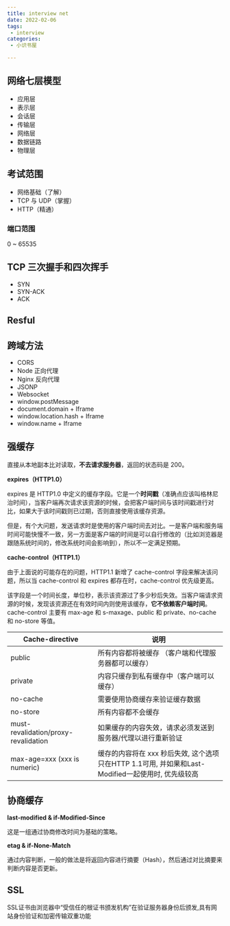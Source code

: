 ```yaml
---
title: interview net
date: 2022-02-06
tags:
 - interview
categories:
 - 小识书屋

---
```


## 网络七层模型

- 应用层
- 表示层
- 会话层
- 传输层
- 网络层
- 数据链路
- 物理层


## 考试范围

- 网络基础（了解）
- TCP 与 UDP（掌握）
- HTTP（精通）


### 端口范围

0 ~ 65535


## TCP 三次握手和四次挥手

- SYN
- SYN-ACK
- ACK



## Resful


## 跨域方法

- CORS
- Node 正向代理
- Nginx 反向代理
- JSONP
- Websocket
- window.postMessage
- document.domain + Iframe
- window.location.hash + Iframe
- window.name + Iframe


## 强缓存

直接从本地副本比对读取，**不去请求服务器**，返回的状态码是 200。

**expires（HTTP1.0）**


expires 是 HTTP1.0 中定义的缓存字段。它是一个**时间戳**（准确点应该叫格林尼治时间），当客户端再次请求该资源的时候，会把客户端时间与该时间戳进行对比，如果大于该时间戳则已过期，否则直接使用该缓存资源。

但是，有个大问题，发送请求时是使用的客户端时间去对比。一是客户端和服务端时间可能快慢不一致，另一方面是客户端的时间是可以自行修改的（比如浏览器是跟随系统时间的，修改系统时间会影响到），所以不一定满足预期。


**cache-control（HTTP1.1）**

由于上面说的可能存在的问题，HTTP1.1 新增了 cache-control 字段来解决该问题，所以当 cache-control 和 expires 都存在时，cache-control 优先级更高。

该字段是一个时间长度，单位秒，表示该资源过了多少秒后失效。当客户端请求资源的时候，发现该资源还在有效时间内则使用该缓存，**它不依赖客户端时间**。cache-control 主要有 max-age 和 s-maxage、public 和 private、no-cache 和 no-store 等值。


| Cache-directive                      | 说明                                                                                               |
| ------------------------------------ | -------------------------------------------------------------------------------------------------- |
| public                               | 所有内容都将被缓存 （客户端和代理服务器都可以缓存）                                                |
| private                              | 内容只缓存到私有缓存中（客户端可以缓存）                                                           |
| no-cache                             | 需要使用协商缓存来验证缓存数据                                                                     |
| no-store                             | 所有内容都不会缓存                                                                                 |
| must-revalidation/proxy-revalidation | 如果缓存的内容失效，请求必须发送到服务器/代理以进行重新验证                                        |
| max-age=xxx (xxx is numeric)         | 缓存的内容将在 xxx 秒后失效, 这个选项只在HTTP 1.1可用, 并如果和Last-Modified一起使用时, 优先级较高 |


## 协商缓存

**last-modified & if-Modified-Since**

这是一组通过协商修改时间为基础的策略。

**etag & if-None-Match**

通过内容判断，一般的做法是将返回内容进行摘要（Hash），然后通过对比摘要来判断内容是否更新。



## SSL

SSL证书由浏览器中“受信任的根证书颁发机构”在验证服务器身份后颁发,具有网站身份验证和加密传输双重功能

